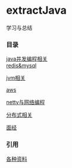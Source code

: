 # extractJava
学习与总结



### 目录
[java并发编程相关](src/main/resources/document/concurrent.md)
<br>
[redis&mysql](src/main/resources/document/redis2mysql.md)
<br>

[jvm相关](src/main/resources/document/jvm.md)
<br>

[aws](src/main/resources/document/aws.md)
<br>


[netty与网络编程](src/main/resources/document/netty.md)
<br>

[分布式相关](src/main/resources/document/distribution.md)
<br>

[面经](src/main/resources/document/interview.md)
<br>



### 引用
[各种资料](src/main/resources/document/reference.md)
<br>
